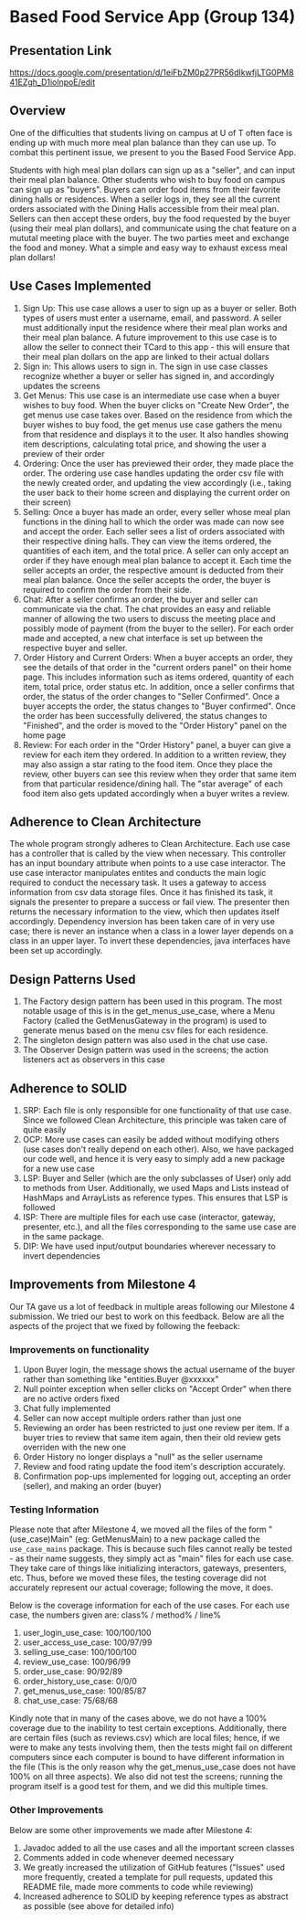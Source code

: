 # Based Food Service App (Group 134)

## Presentation Link
https://docs.google.com/presentation/d/1eiFbZM0p27PR56dIkwfjLTG0PM841EZgh_D1iolnpoE/edit

## Overview

One of the difficulties that students living on campus at U of T often 
face is ending up with much more meal plan balance than they can use up.
To combat this pertinent issue, we present to you the Based Food Service App.

Students with high meal plan dollars can sign up as a "seller", and can
input their meal plan balance.  Other students who wish to buy food on
campus can sign up as "buyers".  Buyers can order food items from their
favorite dining halls or residences.  When a seller logs in, they see 
all the current orders associated with the Dining Halls accessible from their
meal plan.  Sellers can then accept these orders, buy the food requested by
the buyer (using their meal plan dollars), and communicate using the chat feature 
on a mututal meeting place with the buyer.  The two parties meet and exchange the food 
and money. What a simple and easy way to exhaust excess meal plan dollars!

## Use Cases Implemented

1. Sign Up: This use case allows a user to sign up as a buyer or seller.  Both
types of users must enter a username, email, and password.  A seller must additionally
input the residence where their meal plan works and their meal plan balance.  A future
improvement to this use case is to allow the seller to connect their TCard to this app - 
this will ensure that their meal plan dollars on the app are linked to their actual dollars
2. Sign in: This allows users to sign in.  The sign in use case classes recognize
whether a buyer or seller has signed in, and accordingly updates the screens
3. Get Menus: This use case is an intermediate use case when a buyer wishes to
buy food.  When the buyer clicks on "Create New Order", the get menus use case
takes over.  Based on the residence from which the buyer wishes to buy food, 
the get menus use case gathers the menu from that residence and displays it
to the user.  It also handles showing item descriptions, calculating total price,
and showing the user a preview of their order
4. Ordering: Once the user has previewed their order, they made place the order.
The ordering use case handles updating the order csv file with the newly created
order, and updating the view accordingly (i.e., taking the user back to their
home screen and displaying the current order on their screen)
5. Selling: Once a buyer has made an order, every seller whose meal plan functions
in the dining hall to which the order was made can now see and accept the order.
Each seller sees a list of orders associated with their respective dining halls.
They can view the items ordered, the quantities of each item, and the total price.
A seller can only accept an order if they have enough meal plan balance to accept it.
Each time the seller accepts an order, the respective amount is deducted from their
meal plan balance.
Once the seller accepts the order, the buyer is required to confirm the order
from their side.  
6. Chat: After a seller confirms an order, the buyer and seller can communicate via
the chat.  The chat provides an easy and reliable manner of allowing the two users to
discuss the meeting place and possibly mode of payment (from the buyer to the seller).
For each order made and accepted, a new chat interface is set up between the respective
buyer and seller.
7. Order History and Current Orders: When a buyer accepts an order, they see the details of that order in
the "current orders panel" on their home page.  This includes information such as items
ordered, quantity of each item, total price, order status etc.  In addition, once a seller confirms
that order, the status of the order changes to "Seller Confirmed".  Once a buyer accepts
the order, the status changes to "Buyer confirmed".  Once the order has been successfully
delivered, the status changes to "Finished", and the order is moved to the "Order History"
panel on the home page
8. Review: For each order in the "Order History" panel, a buyer can give a review for
each item they ordered.  In addition to a written review, they may also assign a star
rating to the food item.  Once they place the review, other buyers can see this review
when they order that same item from that particular residence/dining hall.  The "star
average" of each food item also gets updated accordingly when a buyer writes a review.

## Adherence to Clean Architecture

The whole program strongly adheres to Clean Architecture.  Each use case has a controller
that is called by the view when necessary.  This controller has an input boundary
attribute when points to a use case interactor.  The use case interactor manipulates
entites and conducts the main logic required to conduct the necessary task.  It 
uses a gateway to access information from csv data storage files.  Once it has finished
its task, it signals the presenter to prepare a success or fail view.  The presenter then
returns the necessary information to the view, which then updates itself accordingly.
Dependency inversion has been taken care of in very use case; there is never an instance
when a class in a lower layer depends on a class in an upper layer.  To invert
these dependencies, java interfaces have been set up accordingly.

## Design Patterns Used

1. The Factory design pattern has been used in this program.  The most notable
usage of this is in the get_menus_use_case, where a Menu Factory (called the GetMenusGateway in the program) is used to 
generate menus based on the menu csv files for each residence. 
2. The singleton design pattern was also used in the chat use case.  
3. The Observer Design pattern was used in the screens; the action listeners act as observers in this case

## Adherence to SOLID

1. SRP: Each file is only responsible for one functionality of that use case.  Since we followed Clean Architecture,
this principle was taken care of quite easily
2. OCP: More use cases can easily be added without modifying others (use cases don't really depend on each other).
Also, we have packaged our code well, and hence it is very easy to simply add a new package for a new use case
3. LSP: Buyer and Seller (which are the only subclasses of User) only add to methods from User.  Additionally,
we used Maps and Lists instead of HashMaps and ArrayLists as reference types.  This ensures that LSP is followed
4. ISP: There are multiple files for each use case (interactor, gateway, presenter, etc.), and all the files corresponding
to the same use case are in the same package.
5. DIP: We have used input/output boundaries wherever necessary to invert dependencies

## Improvements from Milestone 4
Our TA gave us a lot of feedback in multiple areas following our Milestone 4 submission.  We tried our best to 
work on this feedback.  Below are all the aspects of the project that we fixed by following the feeback:

### Improvements on functionality
1. Upon Buyer login, the message shows the actual username of the buyer rather than something like "entities.Buyer @xxxxxx"
2. Null pointer exception when seller clicks on "Accept Order" when there are no active orders fixed
3. Chat fully implemented
4. Seller can now accept multiple orders rather than just one
5. Reviewing an order has been restricted to just one review per item.  If a buyer tries to review that same item again,
then their old review gets overriden with the new one
6. Order History no longer displays a "null" as the seller username
7. Review and food rating update the food item's description accurately.
8. Confirmation pop-ups implemented for logging out, accepting an order (seller), and making an order (buyer)

### Testing Information
Please note that after Milestone 4, we moved all the files of the form "(use_case)Main" (eg: GetMenusMain) to a new package
called the `use_case_mains` package.  This is because such files cannot really be tested - as their name suggests, they
simply act as "main" files for each use case.  They take care of things like initializing interactors, gateways, 
presenters, etc.  Thus, before we moved these files, the testing coverage did not accurately represent our actual coverage;
following the move, it does.

Below is the coverage information for each of the use cases.  For each use case, the numbers given are:
class% / method% / line%
1. user_login_use_case: 100/100/100
2. user_access_use_case: 100/97/99
3. selling_use_case: 100/100/100
4. review_use_case: 100/96/99
5. order_use_case: 90/92/89
6. order_history_use_case: 0/0/0
7. get_menus_use_case: 100/85/87
8. chat_use_case: 75/68/68

Kindly note that in many of the cases above, we do not have a 100% coverage due to the inability to test certain
exceptions.  Additionally, there are certain files (such as reviews.csv) which are local files; hence, if we were
to make any tests involving them, then the tests might fail on different computers since each computer is bound to
have different information in the file (This is the only reason why the get_menus_use_case does not have 100%
on all three aspects).  We also did not test the screens; running the program itself is a good test for them, and 
we did this multiple times.

### Other Improvements
Below are some other improvements we made after Milestone 4:
1. Javadoc added to all the use cases and all the important screen classes
2. Comments added in code whenever deemed necessary
3. We greatly increased the utilization of GitHub features ("Issues" used more frequently, created a template for 
pull requests, updated this README file, made more comments to code while reviewing)
4. Increased adherence to SOLID by keeping reference types as abstract as possible (see above for detailed info)
